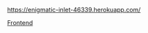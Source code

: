 https://enigmatic-inlet-46339.herokuapp.com/

[Frontend](https://github.com/Miniaya/HY_FullStack/tree/main/osa2/puhelinluettelo)
